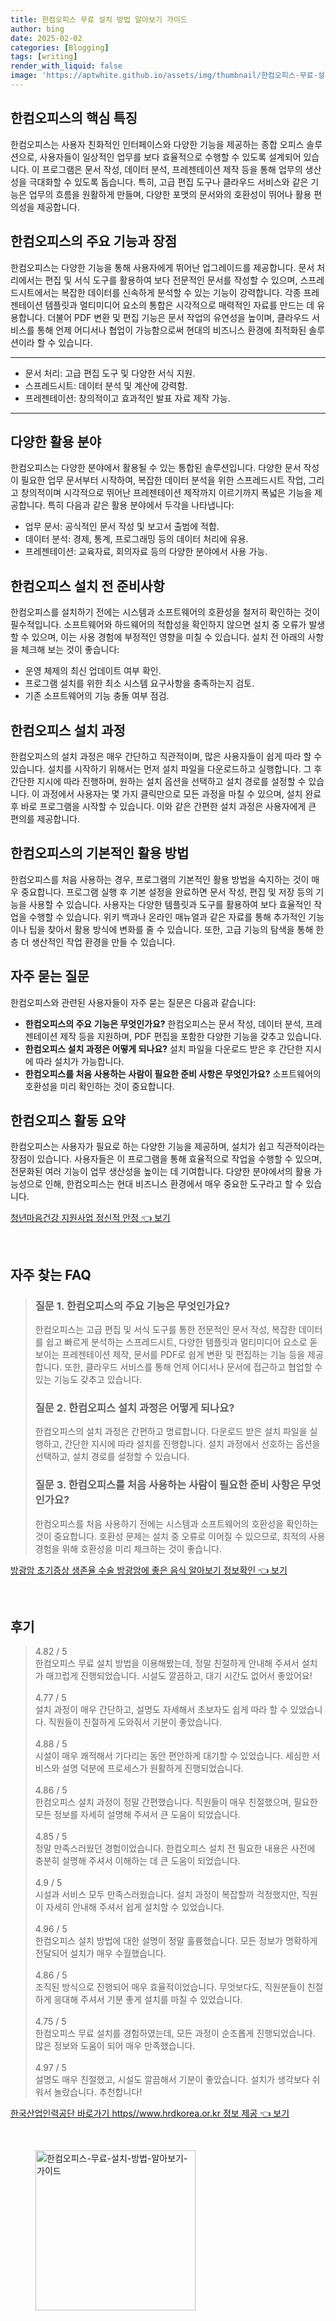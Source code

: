 ```yaml
---
title: 한컴오피스 무료 설치 방법 알아보기 가이드
author: bing
date: 2025-02-02
categories: [Blogging]
tags: [writing]
render_with_liquid: false
image: 'https://aptwhite.github.io/assets/img/thumbnail/한컴오피스-무료-설치-방법-알아보기-가이드.webp'
---
```



<h2 id='한컴오피스의_핵심_특징'>한컴오피스의 핵심 특징</h2>

<p>한컴오피스는 사용자 친화적인 인터페이스와 다양한 기능을 제공하는 종합 오피스 솔루션으로, 사용자들이 일상적인 업무를 보다 효율적으로 수행할 수 있도록 설계되어 있습니다. 이 프로그램은 문서 작성, 데이터 분석, 프레젠테이션 제작 등을 통해 업무의 생산성을 극대화할 수 있도록 돕습니다. 특히, 고급 편집 도구나 클라우드 서비스와 같은 기능은 업무의 흐름을 원활하게 만들며, 다양한 포맷의 문서와의 호환성이 뛰어나 활용 편의성을 제공합니다.</p>

<h2 id='한컴오피스의_주요_기능과_장점'>한컴오피스의 주요 기능과 장점</h2>

<p>한컴오피스는 다양한 기능을 통해 사용자에게 뛰어난 업그레이드를 제공합니다. 문서 처리에서는 편집 및 서식 도구를 활용하여 보다 전문적인 문서를 작성할 수 있으며, 스프레드시트에서는 복잡한 데이터를 신속하게 분석할 수 있는 기능이 강력합니다. 각종 프레젠테이션 템플릿과 멀티미디어 요소의 통합은 시각적으로 매력적인 자료를 만드는 데 유용합니다. 더불어 PDF 변환 및 편집 기능은 문서 작업의 유연성을 높이며, 클라우드 서비스를 통해 언제 어디서나 협업이 가능함으로써 현대의 비즈니스 환경에 최적화된 솔루션이라 할 수 있습니다.</p>

<hr />

<ul>
    <li>문서 처리: 고급 편집 도구 및 다양한 서식 지원.</li>
    <li>스프레드시트: 데이터 분석 및 계산에 강력함.</li>
    <li>프레젠테이션: 창의적이고 효과적인 발표 자료 제작 가능.</li>
</ul>

<hr />

<h2 id='다양한_활용_분야'>다양한 활용 분야</h2>

<p>한컴오피스는 다양한 분야에서 활용될 수 있는 통합된 솔루션입니다. 다양한 문서 작성이 필요한 업무 문서부터 시작하여, 복잡한 데이터 분석을 위한 스프레드시트 작업, 그리고 창의적이며 시각적으로 뛰어난 프레젠테이션 제작까지 이르기까지 폭넓은 기능을 제공합니다. 특히 다음과 같은 활용 분야에서 두각을 나타냅니다:</p>

<ul>
    <li>업무 문서: 공식적인 문서 작성 및 보고서 출범에 적합.</li>
    <li>데이터 분석: 경제, 통계, 프로그래밍 등의 데이터 처리에 유용.</li>
    <li>프레젠테이션: 교육자료, 회의자료 등의 다양한 분야에서 사용 가능.</li>
</ul>

<h2 id='한컴오피스_설치전_준비사항'>한컴오피스 설치 전 준비사항</h2>

<p>한컴오피스를 설치하기 전에는 시스템과 소프트웨어의 호환성을 철저히 확인하는 것이 필수적입니다. 소프트웨어와 하드웨어의 적합성을 확인하지 않으면 설치 중 오류가 발생할 수 있으며, 이는 사용 경험에 부정적인 영향을 미칠 수 있습니다. 설치 전 아래의 사항을 체크해 보는 것이 좋습니다:</p>

<ul>
    <li>운영 체제의 최신 업데이트 여부 확인.</li>
    <li>프로그램 설치를 위한 최소 시스템 요구사항을 충족하는지 검토.</li>
    <li>기존 소프트웨어의 기능 충돌 여부 점검.</li>
</ul>

<h2 id='한컴오피스_설치_과정'>한컴오피스 설치 과정</h2>

<p>한컴오피스의 설치 과정은 매우 간단하고 직관적이며, 많은 사용자들이 쉽게 따라 할 수 있습니다. 설치를 시작하기 위해서는 먼저 설치 파일을 다운로드하고 실행합니다. 그 후 간단한 지시에 따라 진행하며, 원하는 설치 옵션을 선택하고 설치 경로를 설정할 수 있습니다. 이 과정에서 사용자는 몇 가지 클릭만으로 모든 과정을 마칠 수 있으며, 설치 완료 후 바로 프로그램을 시작할 수 있습니다. 이와 같은 간편한 설치 과정은 사용자에게 큰 편의를 제공합니다.</p>

<h2 id='한컴오피스의_기본적인_활용_방법'>한컴오피스의 기본적인 활용 방법</h2>

<p>한컴오피스를 처음 사용하는 경우, 프로그램의 기본적인 활용 방법을 숙지하는 것이 매우 중요합니다. 프로그램 실행 후 기본 설정을 완료하면 문서 작성, 편집 및 저장 등의 기능을 사용할 수 있습니다. 사용자는 다양한 템플릿과 도구를 활용하여 보다 효율적인 작업을 수행할 수 있습니다. 위키 백과나 온라인 매뉴얼과 같은 자료를 통해 추가적인 기능이나 팁을 찾아서 활용 방식에 변화를 줄 수 있습니다. 또한, 고급 기능의 탐색을 통해 한층 더 생산적인 작업 환경을 만들 수 있습니다.</p>

<h2 id='자주_묻는_질문'>자주 묻는 질문</h2>

<p>한컴오피스와 관련된 사용자들이 자주 묻는 질문은 다음과 같습니다:</p>

<ul>
    <li><b>한컴오피스의 주요 기능은 무엇인가요?</b> 한컴오피스는 문서 작성, 데이터 분석, 프레젠테이션 제작 등을 지원하며, PDF 편집을 포함한 다양한 기능을 갖추고 있습니다.</li>
    <li><b>한컴오피스 설치 과정은 어떻게 되나요?</b> 설치 파일을 다운로드 받은 후 간단한 지시에 따라 설치가 가능합니다.</li>
    <li><b>한컴오피스를 처음 사용하는 사람이 필요한 준비 사항은 무엇인가요?</b> 소프트웨어의 호환성을 미리 확인하는 것이 중요합니다.</li>
</ul>

<h2 id='한컴오피스_활동에_대한_요약'>한컴오피스 활동 요약</h2>

<p>한컴오피스는 사용자가 필요로 하는 다양한 기능을 제공하며, 설치가 쉽고 직관적이라는 장점이 있습니다. 사용자들은 이 프로그램을 통해 효율적으로 작업을 수행할 수 있으며, 전문화된 여러 기능이 업무 생산성을 높이는 데 기여합니다. 다양한 분야에서의 활용 가능성으로 인해, 한컴오피스는 현대 비즈니스 환경에서 매우 중요한 도구라고 할 수 있습니다.</p>


<p><a class="click-button" title="청년마음건강 지원사업 정신적 안정" href="https://aptwhite.github.io/posts/%EC%B2%AD%EB%85%84%EB%A7%88%EC%9D%8C%EA%B1%B4%EA%B0%95-%EC%A7%80%EC%9B%90%EC%82%AC%EC%97%85-%EC%A0%95%EC%8B%A0%EC%A0%81-%EC%95%88%EC%A0%95/" rel="dofollow">청년마음건강 지원사업 정신적 안정 👈 보기</a></p><br>
<h2 id='자주_찾는_FAQ'>자주 찾는 FAQ</h2>
<div itemscope="" itemtype="https://schema.org/FAQPage"> 
    <blockquote> 
        <div itemscope="" itemprop="mainEntity" itemtype="https://schema.org/Question"> 
            <h3 itemprop="name">질문 1. 한컴오피스의 주요 기능은 무엇인가요?</h3> 
            <div itemscope="" itemprop="acceptedAnswer" itemtype="https://schema.org/Answer"> 
                <span itemprop="text"> 
                    <p>한컴오피스는 고급 편집 및 서식 도구를 통한 전문적인 문서 작성, 복잡한 데이터를 쉽고 빠르게 분석하는 스프레드시트, 다양한 템플릿과 멀티미디어 요소로 돋보이는 프레젠테이션 제작, 문서를 PDF로 쉽게 변환 및 편집하는 기능 등을 제공합니다. 또한, 클라우드 서비스를 통해 언제 어디서나 문서에 접근하고 협업할 수 있는 기능도 갖추고 있습니다.</p> 
                </span> 
            </div> 
        </div> 
        <div itemscope="" itemprop="mainEntity" itemtype="https://schema.org/Question"> 
            <h3 itemprop="name">질문 2. 한컴오피스 설치 과정은 어떻게 되나요?</h3> 
            <div itemscope="" itemprop="acceptedAnswer" itemtype="https://schema.org/Answer"> 
                <span itemprop="text"> 
                    <p>한컴오피스의 설치 과정은 간편하고 명료합니다. 다운로드 받은 설치 파일을 실행하고, 간단한 지시에 따라 설치를 진행합니다. 설치 과정에서 선호하는 옵션을 선택하고, 설치 경로를 설정할 수 있습니다.</p> 
                </span> 
            </div> 
        </div> 
        <div itemscope="" itemprop="mainEntity" itemtype="https://schema.org/Question"> 
            <h3 itemprop="name">질문 3. 한컴오피스를 처음 사용하는 사람이 필요한 준비 사항은 무엇인가요?</h3> 
            <div itemscope="" itemprop="acceptedAnswer" itemtype="https://schema.org/Answer"> 
                <span itemprop="text"> 
                    <p>한컴오피스를 처음 사용하기 전에는 시스템과 소프트웨어의 호환성을 확인하는 것이 중요합니다. 호환성 문제는 설치 중 오류로 이어질 수 있으므로, 최적의 사용 경험을 위해 호환성을 미리 체크하는 것이 좋습니다.</p> 
                </span> 
            </div> 
        </div> 
    </blockquote> 
</div>
<p><a class="click-button" title="방광암 초기증상 생존율 수술 방광암에 좋은 음식 알아보기 정보확인" href="https://aptwhite.github.io/posts/%EB%B0%A9%EA%B4%91%EC%95%94-%EC%B4%88%EA%B8%B0%EC%A6%9D%EC%83%81-%EC%83%9D%EC%A1%B4%EC%9C%A8-%EC%88%98%EC%88%A0-%EB%B0%A9%EA%B4%91%EC%95%94%EC%97%90-%EC%A2%8B%EC%9D%80-%EC%9D%8C%EC%8B%9D-%EC%95%8C%EC%95%84%EB%B3%B4%EA%B8%B0-%EC%A0%95%EB%B3%B4%ED%99%95%EC%9D%B8/" rel="dofollow">방광암 초기증상 생존율 수술 방광암에 좋은 음식 알아보기 정보확인 👈 보기</a></p><br>
<h2 id='후기'>후기</h2>
<div itemscope itemtype="https://schema.org/Product">
  <blockquote>
  <div itemprop="review" itemscope itemtype="https://schema.org/Review">
      <div itemprop="reviewRating" itemscope itemtype="https://schema.org/Rating"> <span itemprop="ratingValue">4.82</span> / <span itemprop="bestRating">5</span> </div>
      <span itemprop="reviewBody">한컴오피스 무료 설치 방법을 이용해봤는데, 정말 친절하게 안내해 주셔서 설치가 매끄럽게 진행되었습니다. 시설도 깔끔하고, 대기 시간도 없어서 좋았어요!</span>
  </div>
  <br>
  <div itemprop="review" itemscope itemtype="https://schema.org/Review">
      <div itemprop="reviewRating" itemscope itemtype="https://schema.org/Rating"> <span itemprop="ratingValue">4.77</span> / <span itemprop="bestRating">5</span> </div>
      <span itemprop="reviewBody">설치 과정이 매우 간단하고, 설명도 자세해서 초보자도 쉽게 따라 할 수 있었습니다. 직원들이 친절하게 도와줘서 기분이 좋았습니다.</span>
  </div>
  <br>
  <div itemprop="review" itemscope itemtype="https://schema.org/Review">
      <div itemprop="reviewRating" itemscope itemtype="https://schema.org/Rating"> <span itemprop="ratingValue">4.88</span> / <span itemprop="bestRating">5</span> </div>
      <span itemprop="reviewBody">시설이 매우 쾌적해서 기다리는 동안 편안하게 대기할 수 있었습니다. 세심한 서비스와 설명 덕분에 프로세스가 원활하게 진행되었습니다.</span>
  </div>
  <br>
  <div itemprop="review" itemscope itemtype="https://schema.org/Review">
      <div itemprop="reviewRating" itemscope itemtype="https://schema.org/Rating"> <span itemprop="ratingValue">4.86</span> / <span itemprop="bestRating">5</span> </div>
      <span itemprop="reviewBody">한컴오피스 설치 과정이 정말 간편했습니다. 직원들이 매우 친절했으며, 필요한 모든 정보를 자세히 설명해 주셔서 큰 도움이 되었습니다.</span>
  </div>
  <br>
  <div itemprop="review" itemscope itemtype="https://schema.org/Review">
      <div itemprop="reviewRating" itemscope itemtype="https://schema.org/Rating"> <span itemprop="ratingValue">4.85</span> / <span itemprop="bestRating">5</span> </div>
      <span itemprop="reviewBody">정말 만족스러웠던 경험이었습니다. 한컴오피스 설치 전 필요한 내용은 사전에 충분히 설명해 주셔서 이해하는 데 큰 도움이 되었습니다.</span>
  </div>
  <br>
  <div itemprop="review" itemscope itemtype="https://schema.org/Review">
      <div itemprop="reviewRating" itemscope itemtype="https://schema.org/Rating"> <span itemprop="ratingValue">4.9</span> / <span itemprop="bestRating">5</span> </div>
      <span itemprop="reviewBody">시설과 서비스 모두 만족스러웠습니다. 설치 과정이 복잡할까 걱정했지만, 직원이 자세히 안내해 주셔서 쉽게 설치할 수 있었습니다.</span>
  </div>
  <br>
  <div itemprop="review" itemscope itemtype="https://schema.org/Review">
      <div itemprop="reviewRating" itemscope itemtype="https://schema.org/Rating"> <span itemprop="ratingValue">4.96</span> / <span itemprop="bestRating">5</span> </div>
      <span itemprop="reviewBody">한컴오피스 설치 방법에 대한 설명이 정말 훌륭했습니다. 모든 정보가 명확하게 전달되어 설치가 매우 수월했습니다.</span>
  </div>
  <br>
  <div itemprop="review" itemscope itemtype="https://schema.org/Review">
      <div itemprop="reviewRating" itemscope itemtype="https://schema.org/Rating"> <span itemprop="ratingValue">4.86</span> / <span itemprop="bestRating">5</span> </div>
      <span itemprop="reviewBody">조직된 방식으로 진행되어 매우 효율적이었습니다. 무엇보다도, 직원분들이 친절하게 응대해 주셔서 기분 좋게 설치를 마칠 수 있었습니다.</span>
  </div>
  <br>
  <div itemprop="review" itemscope itemtype="https://schema.org/Review">
      <div itemprop="reviewRating" itemscope itemtype="https://schema.org/Rating"> <span itemprop="ratingValue">4.75</span> / <span itemprop="bestRating">5</span> </div>
      <span itemprop="reviewBody">한컴오피스 무료 설치를 경험하였는데, 모든 과정이 순조롭게 진행되었습니다. 많은 정보와 도움이 되어 매우 만족했습니다.</span>
  </div>
  <br>
  <div itemprop="review" itemscope itemtype="https://schema.org/Review">
      <div itemprop="reviewRating" itemscope itemtype="https://schema.org/Rating"> <span itemprop="ratingValue">4.97</span> / <span itemprop="bestRating">5</span> </div>
      <span itemprop="reviewBody">설명도 매우 친절했고, 시설도 깔끔해서 기분이 좋았습니다. 설치가 생각보다 쉬워서 놀랐습니다. 추천합니다!</span>
  </div>
  </blockquote>
</div>
<p><a class="click-button" title="한국산업인력공단 바로가기 https//www.hrdkorea.or.kr 정보 제공" href="https://aptwhite.github.io/posts/%ED%95%9C%EA%B5%AD%EC%82%B0%EC%97%85%EC%9D%B8%EB%A0%A5%EA%B3%B5%EB%8B%A8-%EB%B0%94%EB%A1%9C%EA%B0%80%EA%B8%B0-httpswww.hrdkorea.or.kr-%EC%A0%95%EB%B3%B4-%EC%A0%9C%EA%B3%B5/" rel="dofollow">한국산업인력공단 바로가기 https//www.hrdkorea.or.kr 정보 제공 👈 보기</a></p><br>
<figure class="image"><img src="https://aptwhite.github.io/assets/img/thumbnail/한컴오피스-무료-설치-방법-알아보기-가이드.webp" alt="한컴오피스-무료-설치-방법-알아보기-가이드" width="256" height="256"></figure>